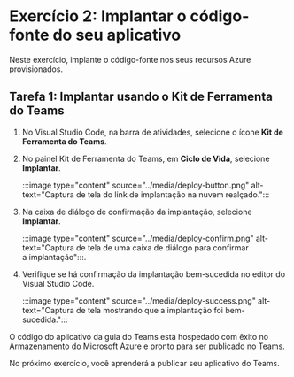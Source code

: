 # Exercício 2: Implantar o código-fonte do seu aplicativo

Neste exercício, implante o código-fonte nos seus recursos Azure provisionados.

## Tarefa 1: Implantar usando o Kit de Ferramenta do Teams

1. No Visual Studio Code, na barra de atividades, selecione o ícone **Kit de Ferramenta do Teams**.

2. No painel Kit de Ferramenta do Teams, em **Ciclo de Vida**, selecione **Implantar**.

    :::image type="content" source="../media/deploy-button.png" alt-text="Captura de tela do link de implantação na nuvem realçado.":::

3. Na caixa de diálogo de confirmação da implantação, selecione **Implantar**.

    :::image type="content" source="../media/deploy-confirm.png" alt-text="Captura de tela de uma caixa de diálogo para confirmar a implantação":::.

4. Verifique se há confirmação da implantação bem-sucedida no editor do Visual Studio Code.

    :::image type="content" source="../media/deploy-success.png" alt-text="Captura de tela mostrando que a implantação foi bem-sucedida.":::

O código do aplicativo da guia do Teams está hospedado com êxito no Armazenamento do Microsoft Azure e pronto para ser publicado no Teams.

No próximo exercício, você aprenderá a publicar seu aplicativo do Teams.
